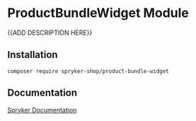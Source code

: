 # ProductBundleWidget Module

{{ADD DESCRIPTION HERE}}

## Installation

```
composer require spryker-shop/product-bundle-widget
```

## Documentation

[Spryker Documentation](https://academy.spryker.com)
